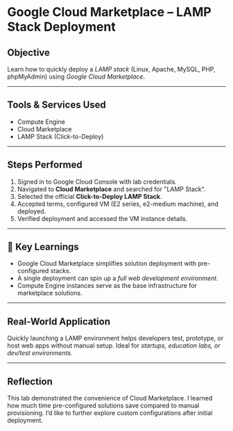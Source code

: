 # Google Cloud Marketplace – LAMP Stack Deployment

##  Objective

Learn how to quickly deploy a *LAMP stack* (Linux, Apache, MySQL, PHP, phpMyAdmin) using *Google Cloud Marketplace*.

---

##  Tools & Services Used

* Compute Engine
* Cloud Marketplace
* LAMP Stack (Click-to-Deploy)

---

##  Steps Performed

1. Signed in to Google Cloud Console with lab credentials.
2. Navigated to **Cloud Marketplace** and searched for "LAMP Stack".
3. Selected the official **Click-to-Deploy LAMP Stack**.
4. Accepted terms, configured VM (E2 series, e2-medium machine), and deployed.
5. Verified deployment and accessed the VM instance details.

---

## 🎯 Key Learnings

* Google Cloud Marketplace simplifies solution deployment with pre-configured stacks.
* A single deployment can spin up a *full web development environment*.
* Compute Engine instances serve as the base infrastructure for marketplace solutions.

---

##  Real-World Application

Quickly launching a LAMP environment helps developers test, prototype, or host web apps without manual setup. Ideal for *startups, education labs, or dev/test environments*.

---

##  Reflection

This lab demonstrated the convenience of Cloud Marketplace. I learned how much time pre-configured solutions save compared to manual provisioning. I’d like to further explore custom configurations after initial deployment.
